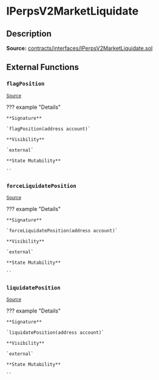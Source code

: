 # IPerpsV2MarketLiquidate

## Description

**Source:** [contracts/interfaces/IPerpsV2MarketLiquidate.sol](https://github.com/Synthetixio/synthetix/tree/v2.96.0-alpha/contracts/interfaces/IPerpsV2MarketLiquidate.sol)

## External Functions

### `flagPosition`

<sub>[Source](https://github.com/Synthetixio/synthetix/tree/v2.96.0-alpha/contracts/interfaces/IPerpsV2MarketLiquidate.sol#L10)</sub>

??? example "Details"

    **Signature**

    `flagPosition(address account)`

    **Visibility**

    `external`

    **State Mutability**

    ``

### `forceLiquidatePosition`

<sub>[Source](https://github.com/Synthetixio/synthetix/tree/v2.96.0-alpha/contracts/interfaces/IPerpsV2MarketLiquidate.sol#L14)</sub>

??? example "Details"

    **Signature**

    `forceLiquidatePosition(address account)`

    **Visibility**

    `external`

    **State Mutability**

    ``

### `liquidatePosition`

<sub>[Source](https://github.com/Synthetixio/synthetix/tree/v2.96.0-alpha/contracts/interfaces/IPerpsV2MarketLiquidate.sol#L12)</sub>

??? example "Details"

    **Signature**

    `liquidatePosition(address account)`

    **Visibility**

    `external`

    **State Mutability**

    ``
